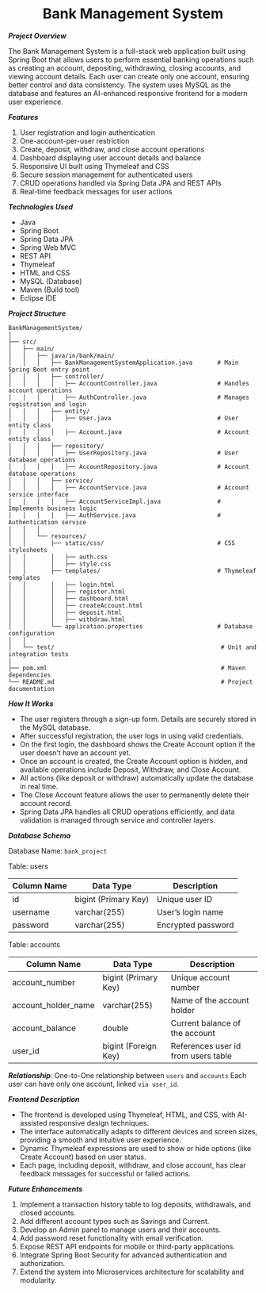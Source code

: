 
<h1 align="center">Bank Management System</h1>



**_Project Overview_**

The Bank Management System is a full-stack web application built using Spring Boot that allows users to perform essential banking operations such as creating an account, depositing, withdrawing, closing accounts, and viewing account details.
Each user can create only one account, ensuring better control and data consistency.
The system uses MySQL as the database and features an AI-enhanced responsive frontend for a modern user experience.


**_Features_**

1. User registration and login authentication
2. One-account-per-user restriction
3. Create, deposit, withdraw, and close account operations
4. Dashboard displaying user account details and balance
5. Responsive UI built using Thymeleaf and CSS
6. Secure session management for authenticated users
7. CRUD operations handled via Spring Data JPA and REST APIs
8. Real-time feedback messages for user actions


**_Technologies Used_**

- Java
- Spring Boot
- Spring Data JPA
- Spring Web MVC
- REST API
- Thymeleaf
- HTML and CSS
- MySQL (Database)
- Maven (Build tool)
- Eclipse IDE


**_Project Structure_**
  
```
BankManagementSystem/
│
├── src/
│   ├── main/
│   │   ├── java/in/bank/main/
│   │   │   ├── BankManagementSystemApplication.java       # Main Spring Boot entry point
│   │   │   ├── controller/
│   │   │   │   ├── AccountController.java                 # Handles account operations
│   │   │   │   ├── AuthController.java                    # Manages registration and login
│   │   │   ├── entity/
│   │   │   │   ├── User.java                              # User entity class
│   │   │   │   ├── Account.java                           # Account entity class
│   │   │   ├── repository/
│   │   │   │   ├── UserRepository.java                    # User database operations
│   │   │   │   ├── AccountRepository.java                 # Account database operations
│   │   │   ├── service/
│   │   │   │   ├── AccountService.java                    # Account service interface
│   │   │   │   ├── AccountServiceImpl.java                # Implements business logic
│   │   │   │   ├── AuthService.java                       # Authentication service
│   │   │
│   │   └── resources/
│   │       ├── static/css/                                # CSS stylesheets
│   │       │   ├── auth.css
│   │       │   ├── style.css
│   │       ├── templates/                                 # Thymeleaf templates
│   │       │   ├── login.html
│   │       │   ├── register.html
│   │       │   ├── dashboard.html
│   │       │   ├── createAccount.html
│   │       │   ├── deposit.html
│   │       │   ├── withdraw.html
│   │       └── application.properties                     # Database configuration
│   │
│   └── test/                                               # Unit and integration tests
│
├── pom.xml                                                 # Maven dependencies
└── README.md                                               # Project documentation
```


**_How It Works_**

- The user registers through a sign-up form. Details are securely stored in the MySQL database.
- After successful registration, the user logs in using valid credentials.
- On the first login, the dashboard shows the Create Account option if the user doesn’t have an account yet.
- Once an account is created, the Create Account option is hidden, and available operations include Deposit, Withdraw, and Close Account.
- All actions (like deposit or withdraw) automatically update the database in real time.
- The Close Account feature allows the user to permanently delete their account record.
- Spring Data JPA handles all CRUD operations efficiently, and data validation is managed through service and controller layers.




**_Database Schema_**

Database Name: `bank_project`

Table: users

| Column Name | Data Type            | Description        |
| ----------- | -------------------- | ------------------ |
| id          | bigint (Primary Key) | Unique user ID     |
| username    | varchar(255)         | User’s login name  |
| password    | varchar(255)         | Encrypted password |

Table: accounts

| Column Name         | Data Type            | Description                         |
| ------------------- | -------------------- | ----------------------------------- |
| account_number      | bigint (Primary Key) | Unique account number               |
| account_holder_name | varchar(255)         | Name of the account holder          |
| account_balance     | double               | Current balance of the account      |
| user_id             | bigint (Foreign Key) | References user id from users table |

**_Relationship_**:
One-to-One relationship between `users` and `accounts`
Each user can have only one account, linked `via user_id`.


**_Frontend Description_**

- The frontend is developed using Thymeleaf, HTML, and CSS, with AI-assisted responsive design techniques.
- The interface automatically adapts to different devices and screen sizes, providing a smooth and intuitive user experience.
- Dynamic Thymeleaf expressions are used to show or hide options (like Create Account) based on user status.
- Each page, including deposit, withdraw, and close account, has clear feedback messages for successful or failed actions.


**_Future Enhancements_**

1. Implement a transaction history table to log deposits, withdrawals, and closed accounts.
2. Add different account types such as Savings and Current.
3. Develop an Admin panel to manage users and their accounts.
4. Add password reset functionality with email verification.
5. Expose REST API endpoints for mobile or third-party applications.
6. Integrate Spring Boot Security for advanced authentication and authorization.
7. Extend the system into Microservices architecture for scalability and modularity.
